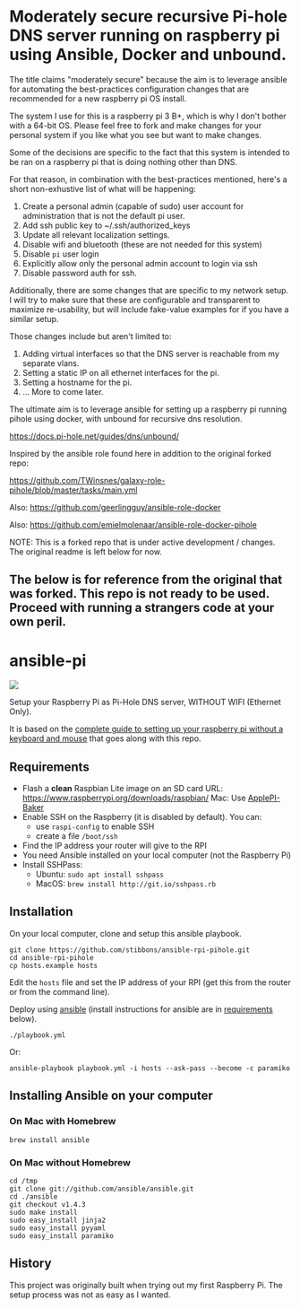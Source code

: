 # Moderately secure recursive Pi-hole DNS server running on raspberry pi using Ansible, Docker and unbound.

The title claims "moderately secure" because the aim is to leverage ansible for automating the best-practices configuration changes that are recommended for a new raspberry pi OS install.

The system I use for this is a raspberry pi 3 B+, which is why I don't bother with a 64-bit OS. Please feel free to fork and make changes for your personal system if you like what you see but want to make changes.

Some of the decisions are specific to the fact that this system is intended to be ran on a raspberry pi that is doing nothing other than DNS.

For that reason, in combination with the best-practices mentioned, here's a short non-exhustive list of what will be happening:

1. Create a personal admin (capable of sudo) user account for administration that is not the default pi user.
1. Add ssh public key to ~/.ssh/authorized_keys
1. Update all relevant localization settings.
1. Disable wifi and bluetooth (these are not needed for this system)
1. Disable `pi` user login
1. Explicitly allow only the personal admin account to login via ssh
1. Disable password auth for ssh.

Additionally, there are some changes that are specific to my network setup. I will try to make sure that these are configurable and transparent to maximize re-usability, but will include fake-value examples for if you have a similar setup.

Those changes include but aren't limited to:

1. Adding virtual interfaces so that the DNS server is reachable from my separate vlans.
1. Setting a static IP on all ethernet interfaces for the pi.
1. Setting a hostname for the pi.
1. ... More to come later.


The ultimate aim is to leverage ansible for setting up a raspberry pi running pihole using docker, with unbound for recursive dns resolution.

https://docs.pi-hole.net/guides/dns/unbound/

Inspired by the ansible role found here in addition to the original forked repo: 

https://github.com/TWinsnes/galaxy-role-pihole/blob/master/tasks/main.yml

Also:
https://github.com/geerlingguy/ansible-role-docker

Also: 
https://github.com/emielmolenaar/ansible-role-docker-pihole

NOTE: This is a forked repo that is under active development / changes.
The original readme is left below for now. 

## The below is for reference from the original that was forked. This repo is not ready to be used. Proceed with running a strangers code at your own peril.

# ansible-pi

![](https://raw.github.com/motdotla/ansible-pi/master/ansible-pi.jpg)

Setup your Raspberry Pi as Pi-Hole DNS server, WITHOUT WIFI (Ethernet Only).

It is based on the [complete guide to setting up your raspberry pi without a keyboard and
mouse](http://sendgrid.com/blog/complete-guide-set-raspberry-pi-without-keyboard-mouse/) that goes
along with this repo.

## Requirements

- Flash a **clean** Raspbian Lite image on an SD card
  URL: https://www.raspberrypi.org/downloads/raspbian/
  Mac: Use [ApplePI-Baker](https://www.tweaking4all.com/software/macosx-software/macosx-apple-pi-baker/)
- Enable SSH on the Raspberry (it is disabled by default). You can:
    - use `raspi-config` to enable SSH
    - create a file `/boot/ssh`
- Find the IP address your router will give to the RPI
- You need Ansible installed on your local computer (not the Raspberry Pi)
- Install SSHPass:
  - Ubuntu: `sudo apt install sshpass`
  - MacOS: `brew install http://git.io/sshpass.rb`

## Installation

On your local computer, clone and setup this ansible playbook.

```
git clone https://github.com/stibbons/ansible-rpi-pihole.git
cd ansible-rpi-pihole
cp hosts.example hosts
```

Edit the `hosts` file and set the IP address of your RPI (get this from the router or from the
command line).

Deploy using [ansible](http://www.ansible.com) (install instructions for ansible are in [requirements](#requirements) below).

```
./playbook.yml
```

Or:
```
ansible-playbook playbook.yml -i hosts --ask-pass --become -c paramiko
```

## Installing Ansible on your computer


### On Mac with Homebrew

```
brew install ansible
```

### On Mac without Homebrew

```
cd /tmp
git clone git://github.com/ansible/ansible.git
cd ./ansible
git checkout v1.4.3
sudo make install
sudo easy_install jinja2
sudo easy_install pyyaml
sudo easy_install paramiko
```

## History

This project was originally built when trying out my first Raspberry Pi. The setup process was not
as easy as I wanted.
